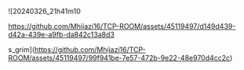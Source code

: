 
![20240326_21h41m10

https://github.com/Mhijazi16/TCP-ROOM/assets/45119497/d149d439-d42a-439e-a9fb-da842c13a8d3

s_grim](https://github.com/Mhijazi16/TCP-ROOM/assets/45119497/99f941be-7e57-472b-9e22-48e970d4cc2c)
